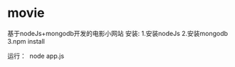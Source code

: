 # movie
基于nodeJs+mongodb开发的电影小网站
安装:
  1.安装nodeJs
  2.安装mongodb
  3.npm install
  
运行：
  node app.js
  
  
